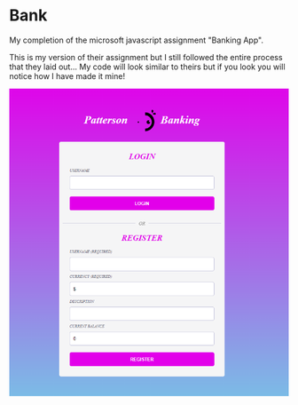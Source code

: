 # Bank
My completion of the microsoft javascript assignment "Banking App".

This is my version of their assignment but I still followed the entire process that they laid out... My code will look similar to theirs but if you look you will notice how I have made it mine!

![Screenshot](PattersonBank.png)

